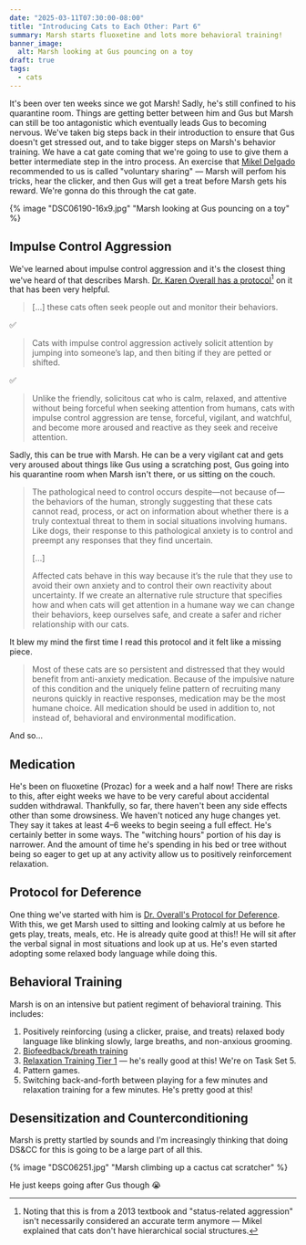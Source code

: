 ```yaml
---
date: "2025-03-11T07:30:00-08:00"
title: "Introducing Cats to Each Other: Part 6"
summary: Marsh starts fluoxetine and lots more behavioral training!
banner_image:
  alt: Marsh looking at Gus pouncing on a toy
draft: true
tags:
  - cats
---
```


It's been over ten weeks since we got Marsh! Sadly, he's still confined to his quarantine room. Things are getting better between him and Gus but Marsh can still be too antagonistic which eventually leads Gus to becoming nervous. We've taken big steps back in their introduction to ensure that Gus doesn't get stressed out, and to take bigger steps on Marsh's behavior training. We have a cat gate coming that we're going to use to give them a better intermediate step in the intro process. An exercise that [Mikel Delgado](https://mikeldelgado.com/) recommended to us is called "voluntary sharing" — Marsh will perfom his tricks, hear the clicker, and then Gus will get a treat before Marsh gets his reward. We're gonna do this through the cat gate.

{% image "DSC06190-16x9.jpg" "Marsh looking at Gus pouncing on a toy" %}

## Impulse Control Aggression

We've learned about impulse control aggression and it's the closest thing we've heard of that describes Marsh. [Dr. Karen Overall has a protocol](https://www.karenoverall.com/wp-content/uploads/2020/06/Protocol-for-understanding-treating-cats-with-impulse-control-status-related-aggression_Overall.pdf)[^1] on it that has been very helpful.

[^1]: Noting that this is from a 2013 textbook and "status-related aggression" isn't necessarily considered an accurate term anymore — Mikel explained that cats don't have hierarchical social structures.

> […] these cats often seek people out and monitor their behaviors.

✅

> Cats with impulse control aggression actively solicit attention by jumping into someone’s lap, and then biting if they are petted or shifted.

✅

> Unlike the friendly, solicitous cat who is calm, relaxed, and attentive without being forceful when seeking attention from humans, cats with impulse control aggression are tense, forceful, vigilant, and watchful, and become more aroused and reactive as they seek and receive attention.

Sadly, this can be true with Marsh. He can be a very vigilant cat and gets very aroused about things like Gus using a scratching post, Gus going into his quarantine room when Marsh isn't there, or us sitting on the couch.

> The pathological need to control occurs despite—not because of—the behaviors of the human, strongly suggesting that these cats cannot read, process, or act on information about whether there is a truly contextual threat to them in social situations involving humans. Like dogs, their response to this pathological anxiety is to control and preempt any responses that they find uncertain.
>
> […]
>
> Affected cats behave in this way because it’s the rule that they use to avoid their own anxiety and to control their own reactivity about uncertainty. If we create an alternative rule structure that specifies how and when cats will get attention in a humane way we can change their behaviors, keep ourselves safe, and create a safer and richer relationship with our cats.

It blew my mind the first time I read this protocol and it felt like a missing piece.

> Most of these cats are so persistent and distressed that they would benefit from anti-anxiety medication. Because of the impulsive nature of this condition and the uniquely feline pattern of recruiting many neurons quickly in reactive responses, medication may be the most humane choice. All medication should be used in addition to, not instead of, behavioral and environmental modification.

And so…

## Medication

He's been on fluoxetine (Prozac) for a week and a half now! There are risks to this, after eight weeks we have to be very careful about accidental sudden withdrawal. Thankfully, so far, there haven't been any side effects other than some drowsiness. We haven't noticed any huge changes yet. They say it takes at least 4–6 weeks to begin seeing a full effect. He's certainly better in some ways. The "witching hours" portion of his day is narrower. And the amount of time he's spending in his bed or tree without being so eager to get up at any activity allow us to positively reinforcement relaxation.

## Protocol for Deference

One thing we've started with him is [Dr. Overall's Protocol for Deference](https://www.karenoverall.com/wp-content/uploads/2020/06/Protocol-for-deference_Overall.pdf). With this, we get Marsh used to sitting and looking calmly at us before he gets play, treats, meals, etc. He is already quite good at this!! He will sit after the verbal signal in most situations and look up at us. He's even started adopting some relaxed body language while doing this.

## Behavioral Training

Marsh is on an intensive but patient regiment of behavioral training. This includes:

1. Positively reinforcing (using a clicker, praise, and treats) relaxed body language like blinking slowly, large breaths, and non-anxious grooming.
1. [Biofeedback/breath training](https://www.karenoverall.com/wp-content/uploads/2020/06/Protocol-for-teaching-dogs-to-take-a-deep-breath_Overall.pdf)
1. [Relaxation Training Tier 1](https://www.karenoverall.com/wp-content/uploads/2020/06/Protocol-for-relaxation_Overall.pdf) — he's really good at this! We're on Task Set 5.
1. Pattern games.
1. Switching back-and-forth between playing for a few minutes and relaxation training for a few minutes. He's pretty good at this!

## Desensitization and Counterconditioning

Marsh is pretty startled by sounds and I'm increasingly thinking that doing DS&CC for this is going to be a large part of all this.

{% image "DSC06251.jpg" "Marsh climbing up a cactus cat scratcher" %}

He just keeps going after Gus though 😭
